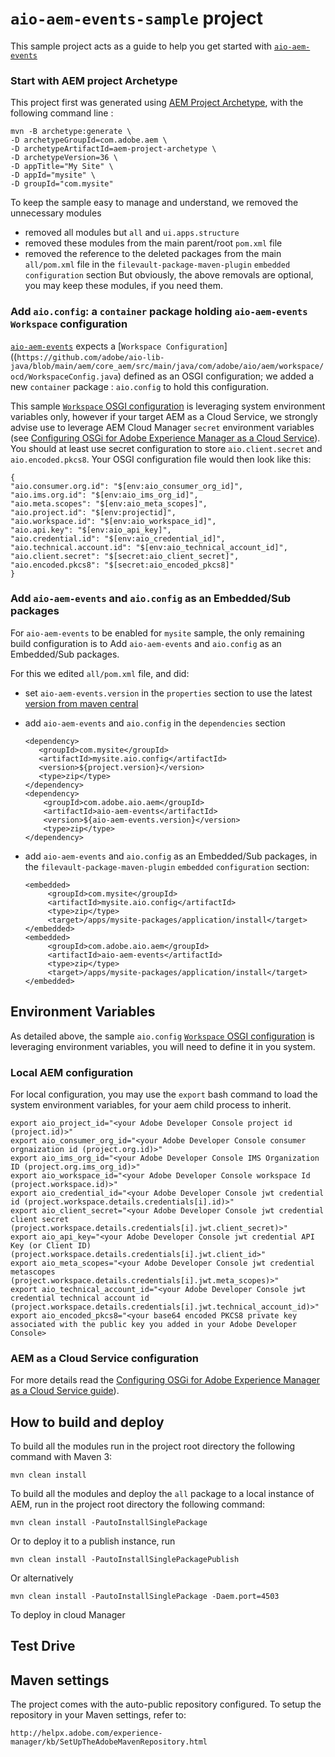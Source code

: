 # `aio-aem-events-sample` project 

This sample project acts as a guide 
to help you get started with [`aio-aem-events`](https://github.com/adobe/aio-lib-java/tree/main/aem/aio_aem_events)

### Start with AEM project Archetype

This project first was generated using [AEM Project Archetype](https://experienceleague.adobe.com/docs/experience-manager-core-components/using/developing/archetype/overview.html?lang=en
), with the following command line :

    mvn -B archetype:generate \    
    -D archetypeGroupId=com.adobe.aem \
    -D archetypeArtifactId=aem-project-archetype \
    -D archetypeVersion=36 \
    -D appTitle="My Site" \
    -D appId="mysite" \
    -D groupId="com.mysite"

To keep the sample easy to manage and understand, we removed the unnecessary modules
* removed all modules but `all` and `ui.apps.structure`
* removed these modules from the main parent/root `pom.xml` file
* removed the reference to the deleted packages from the main `all/pom.xml` file in the `filevault-package-maven-plugin` `embedded` `configuration` section
But obviously, the above removals are optional, you may keep these modules, if you need them. 

### Add `aio.config`: a `container` package holding `aio-aem-events` `Workspace` configuration

[`aio-aem-events`](https://github.com/adobe/aio-lib-java/tree/main/aem/aio_aem_events) 
expects a [`Workspace Configuration`]((`https://github.com/adobe/aio-lib-java/blob/main/aem/core_aem/src/main/java/com/adobe/aio/aem/workspace/ocd/WorkspaceConfig.java`)
defined as an OSGI configuration; we added a new `container` package : `aio.config` to hold this configuration.

This sample [`Workspace` OSGI configuration](aio.config/src/main/content/jcr_root/apps/mysite/osgiconfig/config/com.adobe.aio.aem.workspace.internal.WorkspaceSupplierImpl.cfg.json) 
is leveraging system environment variables only, however if your target AEM as a Cloud Service, we strongly advise use to leverage AEM Cloud Manager `secret` environment variables
(see [Configuring OSGi for Adobe Experience Manager as a Cloud Service](https://experienceleague.adobe.com/docs/experience-manager-cloud-service/content/implementing/deploying/configuring-osgi.html%3Flang%3Den#secret-configuration-values)).
You should at least use secret configuration to store `aio.client.secret` and `aio.encoded.pkcs8`.
Your OSGI configuration file would then look like this:

    {
    "aio.consumer.org.id": "$[env:aio_consumer_org_id]",
    "aio.ims.org.id": "$[env:aio_ims_org_id]",
    "aio.meta.scopes": "$[env:aio_meta_scopes]",
    "aio.project.id": "$[env:projectid]",
    "aio.workspace.id": "$[env:aio_workspace_id]",
    "aio.api.key": "$[env:aio_api_key]",
    "aio.credential.id": "$[env:aio_credential_id]",
    "aio.technical.account.id": "$[env:aio_technical_account_id]",
    "aio.client.secret": "$[secret:aio_client_secret]",
    "aio.encoded.pkcs8": "$[secret:aio_encoded_pkcs8]"
    }

### Add `aio-aem-events` and `aio.config` as an Embedded/Sub packages

For `aio-aem-events` to be enabled for `mysite` sample, the only remaining build configuration is to
Add `aio-aem-events` and `aio.config` as an Embedded/Sub packages.

For this we edited `all/pom.xml` file, and did:
* set `aio-aem-events.version` in the `properties` section to use the latest [version from maven central](https://repo1.maven.org/maven2/com/adobe/aio/aem/aio-aem-events)
* add `aio-aem-events` and `aio.config` in the `dependencies` section

      
      <dependency>
         <groupId>com.mysite</groupId>
         <artifactId>mysite.aio.config</artifactId>
         <version>${project.version}</version>
         <type>zip</type>
      </dependency>
      <dependency>
          <groupId>com.adobe.aio.aem</groupId>
          <artifactId>aio-aem-events</artifactId>
          <version>${aio-aem-events.version}</version>
          <type>zip</type>
      </dependency>

* add `aio-aem-events` and `aio.config` as an Embedded/Sub packages, in the `filevault-package-maven-plugin` `embedded` `configuration` section:


      <embedded>
           <groupId>com.mysite</groupId>
           <artifactId>mysite.aio.config</artifactId>
           <type>zip</type>
           <target>/apps/mysite-packages/application/install</target>
      </embedded>
      <embedded>
           <groupId>com.adobe.aio.aem</groupId>
           <artifactId>aio-aem-events</artifactId>
           <type>zip</type>
           <target>/apps/mysite-packages/application/install</target>
      </embedded>
 
## Environment Variables

As detailed above, the sample `aio.config` [`Workspace` OSGI configuration](aio.config/src/main/content/jcr_root/apps/mysite/osgiconfig/config/com.adobe.aio.aem.workspace.internal.WorkspaceSupplierImpl.cfg.json)
is leveraging environment variables, you will need to define it in you system.

### Local AEM configuration

For local configuration, you may use the `export` bash command to load the system environment variables, for
your aem child process to inherit.

    export aio_project_id="<your Adobe Developer Console project id (project.id)>"
    export aio_consumer_org_id="<your Adobe Developer Console consumer orgnaization id (project.org.id)>"
    export aio_ims_org_id="<your Adobe Developer Console IMS Organization ID (project.org.ims_org_id)>"
    export aio_workspace_id="<your Adobe Developer Console workspace Id (project.workspace.id)>"
    export aio_credential_id="<your Adobe Developer Console jwt credential id (project.workspace.details.credentials[i].id)>"
    export aio_client_secret="<your Adobe Developer Console jwt credential client secret (project.workspace.details.credentials[i].jwt.client_secret)>"
    export aio_api_key="<your Adobe Developer Console jwt credential API Key (or Client ID) (project.workspace.details.credentials[i].jwt.client_id>"
    export aio_meta_scopes="<your Adobe Developer Console jwt credential metascopes (project.workspace.details.credentials[i].jwt.meta_scopes)>"
    export aio_technical_account_id="<your Adobe Developer Console jwt credential technical account id (project.workspace.details.credentials[i].jwt.technical_account_id)>"
    export aio_encoded_pkcs8="<your base64 encoded PKCS8 private key associated with the public key you added in your Adobe Developer Console>
    
### AEM as a Cloud Service configuration

For more details read the [Configuring OSGi for Adobe Experience Manager as a Cloud Service guide](https://experienceleague.adobe.com/docs/experience-manager-cloud-service/content/implementing/deploying/configuring-osgi.html%3Flang%3Den#secret-configuration-values)).


## How to build and deploy

To build all the modules run in the project root directory the following command with Maven 3:

    mvn clean install

To build all the modules and deploy the `all` package to a local instance of AEM, run in the project root directory the following command:

    mvn clean install -PautoInstallSinglePackage

Or to deploy it to a publish instance, run

    mvn clean install -PautoInstallSinglePackagePublish

Or alternatively

    mvn clean install -PautoInstallSinglePackage -Daem.port=4503

To deploy in cloud Manager

## Test Drive



## Maven settings

The project comes with the auto-public repository configured. To setup the repository in your Maven settings, refer to:

    http://helpx.adobe.com/experience-manager/kb/SetUpTheAdobeMavenRepository.html
